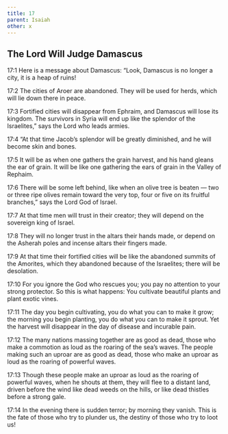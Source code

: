 ```yaml
---
title: 17
parent: Isaiah
other: x
---
```


## The Lord Will Judge Damascus

<a name="17:1">17:1</a> Here is a message about Damascus:
“Look, Damascus is no longer a city,
it is a heap of ruins!

<a name="17:2">17:2</a> The cities of Aroer are abandoned.
They will be used for herds,
which will lie down there in peace.

<a name="17:3">17:3</a> Fortified cities will disappear from Ephraim,
and Damascus will lose its kingdom.
The survivors in Syria
will end up like the splendor of the Israelites,”
says the Lord who leads armies.

<a name="17:4">17:4</a> “At that time
Jacob’s splendor will be greatly diminished,
and he will become skin and bones.

<a name="17:5">17:5</a> It will be as when one gathers the grain harvest,
and his hand gleans the ear of grain.
It will be like one gathering the ears of grain
in the Valley of Rephaim.

<a name="17:6">17:6</a> There will be some left behind,
like when an olive tree is beaten — 
two or three ripe olives remain toward the very top,
four or five on its fruitful branches,”
says the Lord God of Israel.

<a name="17:7">17:7</a> At that time men will trust in their creator;
they will depend on the sovereign king of Israel.

<a name="17:8">17:8</a> They will no longer trust in the altars their hands made,
or depend on the Asherah poles and incense altars their fingers made.

<a name="17:9">17:9</a> At that time their fortified cities will be
like the abandoned summits of the Amorites,
which they abandoned because of the Israelites;
there will be desolation.

<a name="17:10">17:10</a> For you ignore the God who rescues you;
you pay no attention to your strong protector.
So this is what happens:
You cultivate beautiful plants
and plant exotic vines.

<a name="17:11">17:11</a> The day you begin cultivating, you do what you can to make it grow;
the morning you begin planting, you do what you can to make it sprout.
Yet the harvest will disappear in the day of disease
and incurable pain.

<a name="17:12">17:12</a> The many nations massing together are as good as dead,
those who make a commotion as loud as the roaring of the sea’s waves.
The people making such an uproar are as good as dead,
those who make an uproar as loud as the roaring of powerful waves.

<a name="17:13">17:13</a> Though these people make an uproar as loud as the roaring of powerful waves,
when he shouts at them, they will flee to a distant land,
driven before the wind like dead weeds on the hills,
or like dead thistles before a strong gale.

<a name="17:14">17:14</a> In the evening there is sudden terror;
by morning they vanish.
This is the fate of those who try to plunder us,
the destiny of those who try to loot us!